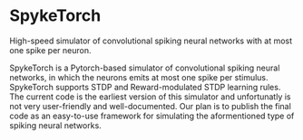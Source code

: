 # SpykeTorch
High-speed simulator of convolutional spiking neural networks with at most one spike per neuron.

SpykeTorch is a Pytorch-based simulator of convolutional spiking neural networks, in which the neurons emits at most one spike per stimulus. SpykeTorch supports STDP and Reward-modulated STDP learning rules. The current code is the earliest version of this simulator and unfortunatly is not very user-friendly and well-documented. Our plan is to publish the final code as an easy-to-use framework for simulating the aformentioned type of spiking neural networks.
